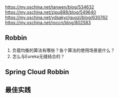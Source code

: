 https://my.oschina.net/tanwen/blog/534632
https://my.oschina.net/zipu888/blog/549640
https://my.oschina.net/ydsakyclguozi/blog/630762
https://my.oschina.net/roccn/blog/802583

## Robbin

1. 负载均衡的算法有哪些？各个算法的使用场景是什么？
2. 怎么与Eureka无缝结合的？

## Spring Cloud Robbin

## 最佳实践